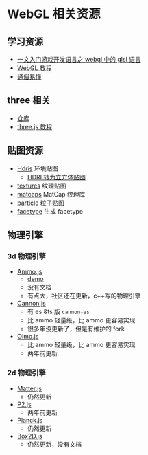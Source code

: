 # WebGL 相关资源

## 学习资源

- [一文入门游戏开发语言之 webgl 中的 glsl 语言](https://juejin.cn/post/7085587372565332004)
- [WebGL 教程](https://blog.csdn.net/u014291990/article/details/102980860)
- [通俗易懂](https://blog.csdn.net/weixin_44867717/category_11251206_3.html)

## three 相关

- [仓库](https://github.com/mrdoob/three.js)
- [three.js 教程](http://www.webgl3d.cn/Three.js/)

## 贴图资源

- [Hdris](https://polyhaven.com/hdris) 环境贴图
  - [HDRI 转为立方体贴图](https://matheowis.github.io/HDRI-to-CubeMap/)
- [textures](https://polyhaven.com/textures) 纹理贴图
- [matcaps](https://github.com/nidorx/matcaps) MatCap 纹理库
- [particle](https://www.kenney.nl/assets/particle-pack) 粒子贴图
- [facetype](http://gero3.github.io/facetype.js/) 生成 facetype

## 物理引擎

### 3d 物理引擎

- [Ammo.js](https://github.com/kripken/ammo.js/)
  - [demo](http://schteppe.github.io/ammo.js-demos/)
  - 没有文档
  - 有点大，社区还在更新，c++写的物理引擎
- [Cannon.js](https://schteppe.github.io/cannon.js/)
  - 有 es &ts 版 `cannon-es`
  - 比 ammo 轻量级，比 ammo 更容易实现
  - 很多年没更新了，但是有维护的 fork
- [Oimo.js](https://lo-th.github.io/Oimo.js/)
  - 比 ammo 轻量级，比 ammo 更容易实现
  - 两年前更新

### 2d 物理引擎

- [Matter.js](https://brm.io/matter-js/)
  - 仍然更新
- [P2.js](https://schteppe.github.io/p2.js/)
  - 两年前更新
- [Planck.js](https://piqnt.com/planck.js/)
  - 仍然更新
- [Box2D.js](http://kripken.github.io/box2d.js/demo/webgl/box2d.html)
  - 仍然更新，没有文档
